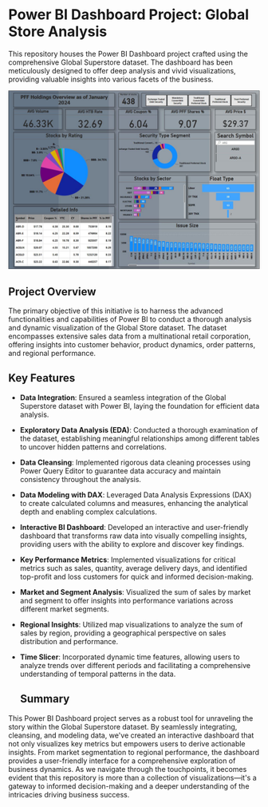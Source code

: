  # Power BI Dashboard Project: Global Store Analysis

This repository houses the Power BI Dashboard project crafted using the comprehensive Global Superstore dataset. The dashboard has been meticulously designed to offer deep analysis and vivid visualizations, providing valuable insights into various facets of the business.

![Alt text](https://raw.githubusercontent.com/cepcema/PFF_overview_2024/main/Pff_overview.jpeg)

## Project Overview
The primary objective of this initiative is to harness the advanced functionalities and capabilities of Power BI to conduct a thorough analysis and dynamic visualization of the Global Store dataset. The dataset encompasses extensive sales data from a multinational retail corporation, offering insights into customer behavior, product dynamics, order patterns, and regional performance.
## Key Features

* **Data Integration**: Ensured a seamless integration of the Global Superstore dataset with Power BI, laying the foundation for efficient data analysis.

* **Exploratory Data Analysis (EDA)**: Conducted a thorough examination of the dataset, establishing meaningful relationships among different tables to uncover hidden patterns and correlations.

* **Data Cleansing**: Implemented rigorous data cleaning processes using Power Query Editor to guarantee data accuracy and maintain consistency throughout the analysis.

* **Data Modeling with DAX**: Leveraged Data Analysis Expressions (DAX) to create calculated columns and measures, enhancing the analytical depth and enabling complex calculations.

* **Interactive BI Dashboard**: Developed an interactive and user-friendly dashboard that transforms raw data into visually compelling insights, providing users with the ability to explore and discover key findings.

* **Key Performance Metrics**: Implemented visualizations for critical metrics such as sales, quantity, average delivery days, and identified top-profit and loss customers for quick and informed decision-making.

* **Market and Segment Analysis**: Visualized the sum of sales by market and segment to offer insights into performance variations across different market segments.

* **Regional Insights**: Utilized map visualizations to analyze the sum of sales by region, providing a geographical perspective on sales distribution and performance.

* **Time Slicer**: Incorporated dynamic time features, allowing users to analyze trends over different periods and facilitating a comprehensive understanding of temporal patterns in the data.

  ## Summary
This Power BI Dashboard project serves as a robust tool for unraveling the story within the Global Superstore dataset. By seamlessly integrating, cleansing, and modeling data, we've created an interactive dashboard that not only visualizes key metrics but empowers users to derive actionable insights. From market segmentation to regional performance, the dashboard provides a user-friendly interface for a comprehensive exploration of business dynamics. As we navigate through the touchpoints, it becomes evident that this repository is more than a collection of visualizations—it's a gateway to informed decision-making and a deeper understanding of the intricacies driving business success.
